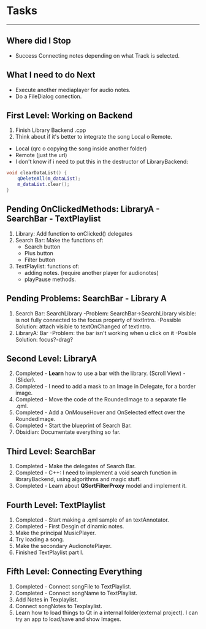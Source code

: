 # Tasks
---
## Where did I Stop
- Success Connecting notes depending on what Track is selected.
## What I need to do Next
- Execute another mediaplayer for audio notes.
- Do a FileDialog conection.

## First Level: Working on Backend 
1. Finish Library Backend .cpp
2. Think about if it's better to integrate the song Local o Remote.
- Local (qrc o copying the song inside another folder)
- Remote (just the url)
- I don't know if i need to put this in the destructor of LibraryBackend:
```C++
void clearDataList() {
    qDeleteAll(m_dataList);
    m_dataList.clear();
}
```

## Pending OnClickedMethods: LibraryA - SearchBar - TextPlaylist
1. Library: Add function to onClicked() delegates
2. Search Bar: Make the functions of:
    - Search button
    - Plus button
    - Filter button
3. TextPlaylist: functions of:
    - adding notes. (require another player for audionotes)
    - playPause methods.

## Pending Problems: SearchBar - Library A
1. Search Bar: SearchLibrary
    -Problem: SearchBar->SearchLibrary visible: is not fully connected to the focus property of textIntro.
    -Possible Solution: attach visible to textOnChanged of textIntro.
2. LibraryA: Bar
    -Problem: the bar isn't working when u click on it
    -Posible Solution: focus?-drag?
## Second Level: LibraryA
2. Completed - **Learn** how to use a bar with the library. (Scroll View) - (Slider). 
3. Completed - I need to add a mask to an Image in Delegate, for a border image.
4. Completed - Move the code of the RoundedImage to a separate file .qml.
5. Completed - Add a OnMouseHover and OnSelected effect over the RoundedImage.
6. Completed - Start the blueprint of Search Bar.
7. Obsidian: Documentate everything so far.

## Third Level: SearchBar 
1. Completed - Make the delegates of Search Bar.
2. Completed - C++: I need to implement a void search function in libraryBackend, using algorithms and magic stuff.
3. Completed - Learn about **QSortFilterProxy** model and implement it.

## Fourth Level: TextPlaylist
1. Completed - Start making a .qml sample of an textAnnotator.
2. Completed - First Desgin of dinamic notes.
3. Make the principal MusicPlayer.
4. Try loading a song.
5. Make the secondary AudionotePlayer.
6. Finished TextPlaylist part I.

## Fifth Level: Connecting Everything
1. Completed - Connect songFile to TextPlaylist.
2. Completed - Connect songName to TextPlaylist.
3. Add Notes in Texplaylist.
4. Connect songNotes to Texplaylist.
5. Learn how to load things to Qt in a internal folder(external project). I can try an app to load/save and show Images.
